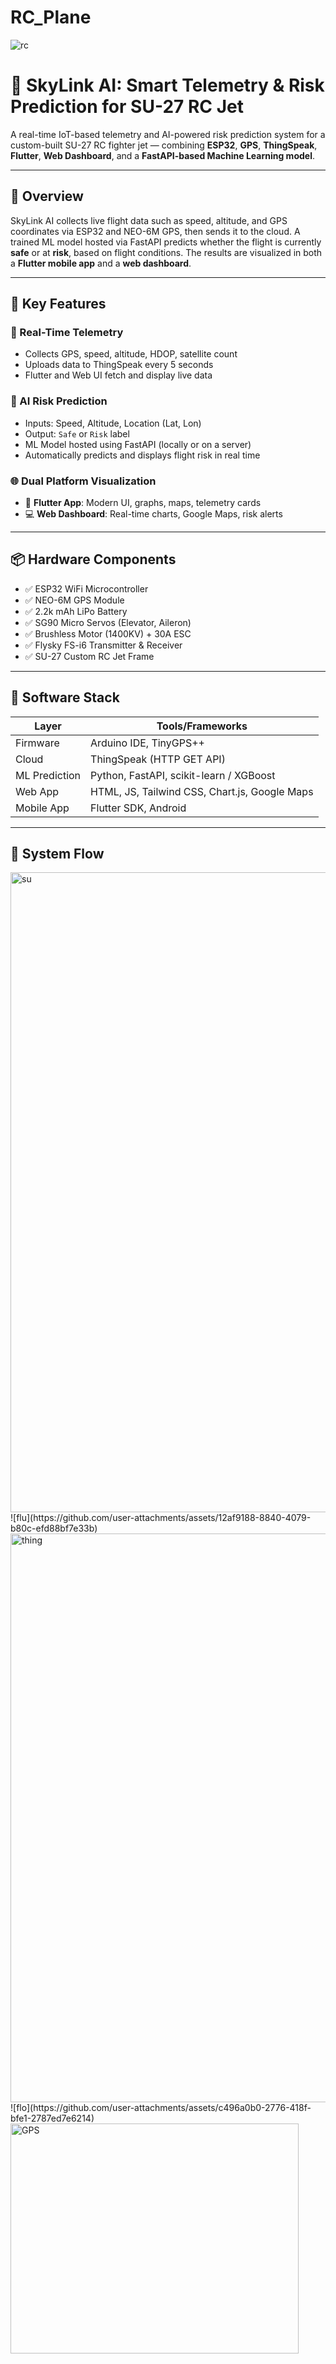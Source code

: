 # RC_Plane

![rc](https://github.com/user-attachments/assets/62259c55-ad51-4a63-bf5f-34b6652f4a48)
# 🚀 SkyLink AI: Smart Telemetry & Risk Prediction for SU-27 RC Jet

A real-time IoT-based telemetry and AI-powered risk prediction system for a custom-built SU-27 RC fighter jet — combining **ESP32**, **GPS**, **ThingSpeak**, **Flutter**, **Web Dashboard**, and a **FastAPI-based Machine Learning model**.

---

## 📸 Overview

SkyLink AI collects live flight data such as speed, altitude, and GPS coordinates via ESP32 and NEO-6M GPS, then sends it to the cloud. A trained ML model hosted via FastAPI predicts whether the flight is currently **safe** or at **risk**, based on flight conditions. The results are visualized in both a **Flutter mobile app** and a **web dashboard**.

---

## 🎯 Key Features

### 📡 Real-Time Telemetry
- Collects GPS, speed, altitude, HDOP, satellite count
- Uploads data to ThingSpeak every 5 seconds
- Flutter and Web UI fetch and display live data

### 🧠 AI Risk Prediction
- Inputs: Speed, Altitude, Location (Lat, Lon)
- Output: `Safe` or `Risk` label
- ML Model hosted using FastAPI (locally or on a server)
- Automatically predicts and displays flight risk in real time

### 🌐 Dual Platform Visualization
- 📱 **Flutter App**: Modern UI, graphs, maps, telemetry cards
- 💻 **Web Dashboard**: Real-time charts, Google Maps, risk alerts

---

## 📦 Hardware Components

- ✅ ESP32 WiFi Microcontroller
- ✅ NEO-6M GPS Module
- ✅ 2.2k mAh LiPo Battery
- ✅ SG90 Micro Servos (Elevator, Aileron)
- ✅ Brushless Motor (1400KV) + 30A ESC
- ✅ Flysky FS-i6 Transmitter & Receiver
- ✅ SU-27 Custom RC Jet Frame

---

## 🧰 Software Stack

| Layer          | Tools/Frameworks                             |
|----------------|-----------------------------------------------|
| Firmware       | Arduino IDE, TinyGPS++                        |
| Cloud          | ThingSpeak (HTTP GET API)                    |
| ML Prediction  | Python, FastAPI, scikit-learn / XGBoost       |
| Web App        | HTML, JS, Tailwind CSS, Chart.js, Google Maps |
| Mobile App     | Flutter SDK, Android                         |

---

## 🔁 System Flow

<img width="1536" height="1024" alt="su" src="https://github.com/user-attachments/assets/90caf70b-2d03-42c2-a532-c24c759af83b" />
![flu](https://github.com/user-attachments/assets/12af9188-8840-4079-b80c-efd88bf7e33b)
<img width="914" height="910" alt="thing" src="https://github.com/user-attachments/assets/38ba5051-bd66-4243-8234-6b28ad8ada07" />
![flo](https://github.com/user-attachments/assets/c496a0b0-2776-418f-bfe1-2787ed7e6214)
<img width="461" height="368" alt="GPS" src="https://github.com/user-attachments/assets/6651835f-8bb3-4ef6-8f19-a10357b26f74" />






